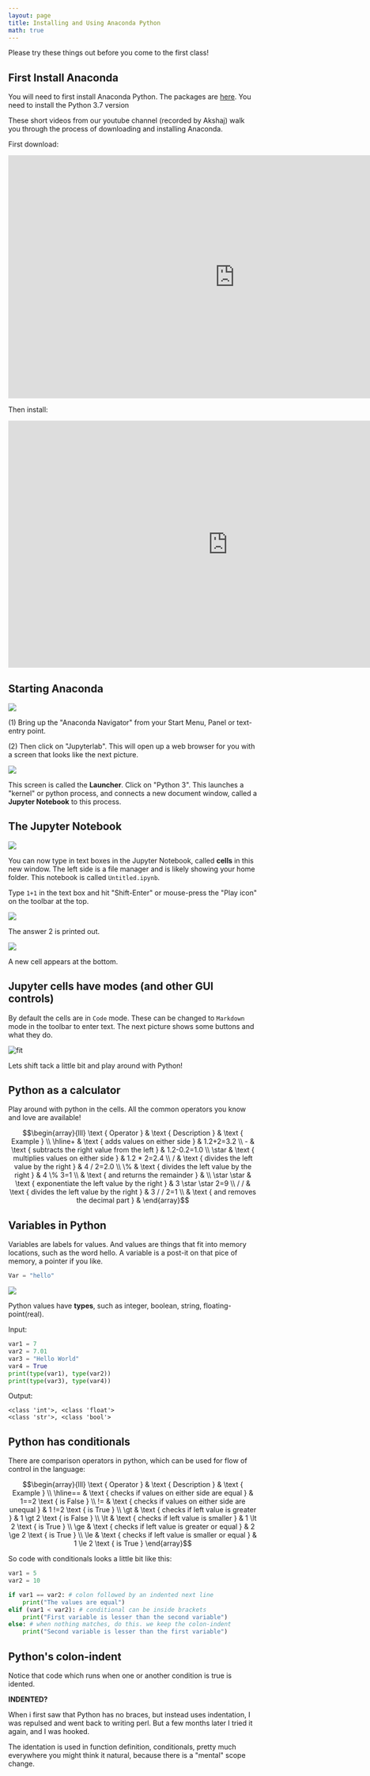 ```yaml
---
layout: page
title: Installing and Using Anaconda Python
math: true
--- 
```


Please try these things out before you come to the first class!

## First Install Anaconda

You will need to first install Anaconda Python. The packages are [here](https://www.anaconda.com/products/individual#Downloads). You need to install the Python 3.7 version

These short videos from our youtube channel (recorded by Akshaj) walk you through the process of downloading and installing Anaconda.

First download:

<iframe width="916" height="491" src="https://www.youtube.com/embed/oJk4wbWCBIw" frameborder="0" allow="accelerometer; autoplay; encrypted-media; gyroscope; picture-in-picture" allowfullscreen></iframe>

Then install:

<iframe width="887" height="499" src="https://www.youtube.com/embed/HHnoXU-BcPE" frameborder="0" allow="accelerometer; autoplay; encrypted-media; gyroscope; picture-in-picture" allowfullscreen></iframe>

## Starting Anaconda

![](master/anacondapython.assets/ana_nav_big_jl.png)

(1) Bring up the "Anaconda Navigator" from your Start Menu, Panel or text-entry point.

(2) Then click on "Jupyterlab". This will open up a web browser for you with a screen that looks like the next picture.


![](master/anacondapython.assets/launcherbig_jl.png)

This screen is called the **Launcher**. Click on "Python 3". This launches a "kernel" or python process, and connects a new document window, called a **Jupyter Notebook** to this process. 

## The Jupyter Notebook

![](master/anacondapython.assets/openacellbig_jl.png)

You can now type in text boxes in the Jupyter Notebook, called **cells** in this new window. The left side is a file manager and is likely showing your home folder. This notebook is called `Untitled.ipynb`.

Type `1+1` in the text box and hit "Shift-Enter" or mouse-press the "Play icon" on the toolbar at the top.

![](master/anacondapython.assets/1plus1big_jl.png)

The answer 2 is printed out. 

![](master/anacondapython.assets/after1plus1big_jl.png)

A new cell appears at the bottom. 

## Jupyter cells have modes (and other GUI controls)

By default the cells are in `Code` mode. These can be changed to `Markdown` mode in the toolbar to enter text. The next picture shows some buttons and what they do.


![fit](master/anacondapython.assets/notebookbig_jl.JPG)

Lets shift tack a little bit and play around with Python!

## Python as a calculator

Play around with python in the cells. All the common operators you know and love are available!

$$\begin{array}{lll}
\text { Operator } & \text { Description } & \text { Example } \\
\hline+ & \text { adds values on either side } & 1.2+2=3.2 \\ - & \text { subtracts the right value from the left } & 1.2-0.2=1.0 \\
\star & \text { multiplies values on either side } & 1.2 * 2=2.4 \\
/ & \text { divides the left value by the right } & 4 / 2=2.0 \\
\% & \text { divides the left value by the right } & 4 \% 3=1 \\
& \text { and returns the remainder } & \\
\star \star & \text { exponentiate the left value by the right } & 3 \star \star 2=9 \\
/ / & \text { divides the left value by the right } & 3 / / 2=1 \\
& \text { and removes the decimal part } &
\end{array}$$


## Variables in Python


Variables are labels for values. And values are things that fit into memory locations, such as the word hello. A variable is a post-it on that pice of memory, a pointer if you like.

```python
Var = "hello"
```

![](master/anacondapython.assets/labelmem.jpg)


Python values have **types**, such as integer,
boolean, string, floating-point(real).

Input:

```python
var1 = 7
var2 = 7.01
var3 = "Hello World"
var4 = True
print(type(var1), type(var2))
print(type(var3), type(var4))
```
Output:

```
<class 'int'>, <class 'float'>
<class 'str'>, <class 'bool'>
```

## Python has conditionals

There are comparison operators in python, which can be used for flow of control in the language:

$$\begin{array}{lll}
\text { Operator } & \text { Description } & \text { Example }  \\
\hline== & \text { checks if values on either side are equal } & 1==2 \text { is False } \\
!= & \text { checks if values on either side are unequal } & 1 !=2 \text { is True } \\
\gt & \text { checks if left value is greater } & 1 \gt 2 \text { is False } \\
\lt & \text { checks if left value is smaller } & 1 \lt 2 \text { is True } \\
\ge & \text { checks if left value is greater or equal } & 2 \ge 2 \text { is True } \\
\le & \text { checks if left value is smaller or equal } & 1 \le 2 \text { is True }
\end{array}$$

So code with conditionals looks a little bit like this:

```python
var1 = 5
var2 = 10

if var1 == var2: # colon followed by an indented next line
    print("The values are equal")
elif (var1 < var2): # conditional can be inside brackets
    print("First variable is lesser than the second variable")  
else: # when nothing matches, do this. we keep the colon-indent
    print("Second variable is lesser than the first variable")
```

## Python's colon-indent

Notice that code which runs when one or another condition is true is idented.

**INDENTED?**

When i first saw that Python has no braces, but instead uses indentation, I was repulsed and went back to writing perl. But a few months later I tried it again, and I was hooked. 

The identation is used in function definition, conditionals, pretty much everywhere you might think it natural, because there is a "mental" scope change.
